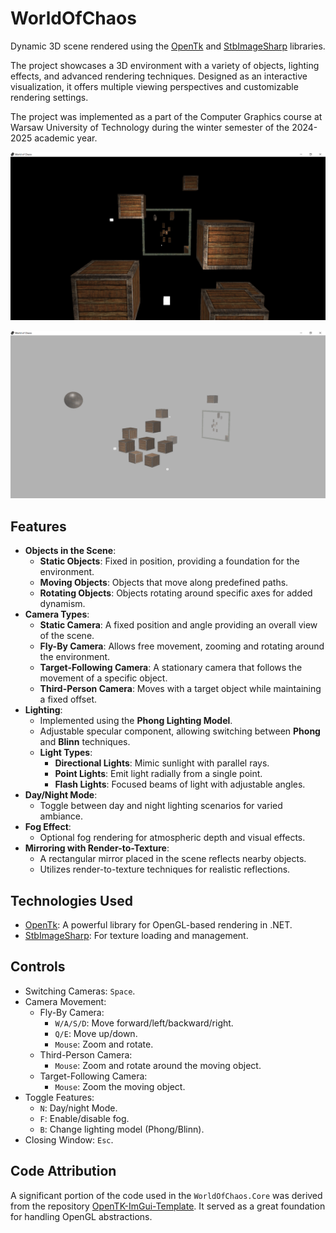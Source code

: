# WorldOfChaos

Dynamic 3D scene rendered using the [OpenTk](https://github.com/opentk/opentk) and [StbImageSharp](https://github.com/StbSharp/StbImageSharp) libraries.

The project showcases a 3D environment with a variety of objects, lighting effects, and advanced rendering techniques.
Designed as an interactive visualization, it offers multiple viewing perspectives and customizable rendering settings.

The project was implemented as a part of the Computer Graphics course at Warsaw University of Technology during the winter semester of the 2024-2025 academic year.

<p align="center">
  <img src="Images/01.PNG"/>
</p>

<p align="center">
  <img src="Images/02.PNG"/>
</p>

## Features

- **Objects in the Scene**:
  - **Static Objects**: Fixed in position, providing a foundation for the environment.
  - **Moving Objects**: Objects that move along predefined paths.
  - **Rotating Objects**: Objects rotating around specific axes for added dynamism.
- **Camera Types**:
  - **Static Camera**: A fixed position and angle providing an overall view of the scene.
  - **Fly-By Camera**: Allows free movement, zooming and rotating around the environment.
  - **Target-Following Camera**: A stationary camera that follows the movement of a specific object.
  - **Third-Person Camera**: Moves with a target object while maintaining a fixed offset.
- **Lighting**:
  - Implemented using the **Phong Lighting Model**.
  - Adjustable specular component, allowing switching between **Phong** and **Blinn** techniques.
  - **Light Types**:
    - **Directional Lights**: Mimic sunlight with parallel rays.
    - **Point Lights**: Emit light radially from a single point.
    - **Flash Lights**: Focused beams of light with adjustable angles.
- **Day/Night Mode**:
  - Toggle between day and night lighting scenarios for varied ambiance.
- **Fog Effect**:
  - Optional fog rendering for atmospheric depth and visual effects.
- **Mirroring with Render-to-Texture**:
  - A rectangular mirror placed in the scene reflects nearby objects.
  - Utilizes render-to-texture techniques for realistic reflections.

## Technologies Used

- [OpenTk](https://github.com/opentk/opentk): A powerful library for OpenGL-based rendering in .NET.
- [StbImageSharp](https://github.com/StbSharp/StbImageSharp): For texture loading and management.

## Controls

- Switching Cameras: `Space`.
- Camera Movement:
  - Fly-By Camera:
    - `W/A/S/D`: Move forward/left/backward/right.
    - `Q/E`: Move up/down.
    - `Mouse`: Zoom and rotate.
  - Third-Person Camera:
    - `Mouse`: Zoom and rotate around the moving object.
  - Target-Following Camera:
    - `Mouse`: Zoom the moving object.
- Toggle Features:
  - `N`: Day/night Mode.
  - `F`: Enable/disable fog.
  - `B`: Change lighting model (Phong/Blinn).
- Closing Window: `Esc`.

## Code Attribution

A significant portion of the code used in the `WorldOfChaos.Core` was derived from the repository [OpenTK-ImGui-Template](https://github.com/tomasz-herman/OpenTK-ImGui-Template).
It served as a great foundation for handling OpenGL abstractions.
